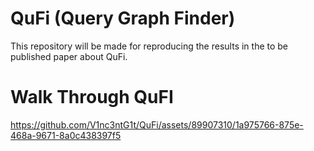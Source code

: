 # QuFi (Query Graph Finder)
This repository will be made for reproducing the results in the to be published paper about QuFi.

# Walk Through QuFI
https://github.com/V1nc3ntG1t/QuFi/assets/89907310/1a975766-875e-468a-9671-8a0c438397f5
